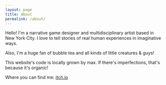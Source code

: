 ```yaml
---
layout: page
title: About
permalink: /about/
---
```


Hello! I'm a narrative game designer and multidisciplinary artist based in New York City.
I love to tell stories of real human experiences in imaginative ways.

Also, I'm a huge fan of bubble tea and all kinds of little creatures & guys!

This website's code is locally grown by max. If there's imperfections, that's because it's organic!

Where you can find me:
[itch.io](https://crowswalk.itch.io/)
